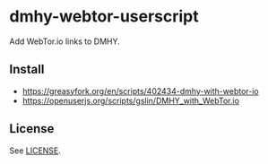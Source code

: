 # dmhy-webtor-userscript

Add WebTor.io links to DMHY.

## Install

* https://greasyfork.org/en/scripts/402434-dmhy-with-webtor-io
* https://openuserjs.org/scripts/gslin/DMHY_with_WebTor.io

## License

See [LICENSE](LICENSE).

